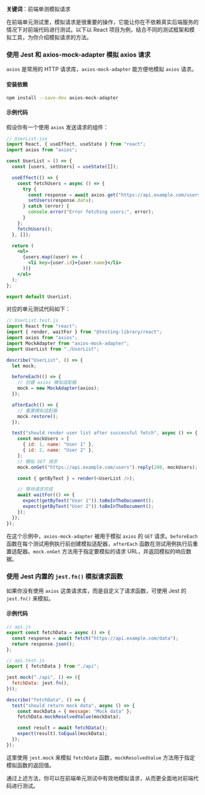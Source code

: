 **关键词**：前端单测模拟请求

在前端单元测试里，模拟请求是很重要的操作，它能让你在不依赖真实后端服务的情况下对前端代码进行测试。以下以 React 项目为例，结合不同的测试框架和模拟工具，为你介绍模拟请求的方法。

### 使用 Jest 和 axios-mock-adapter 模拟 axios 请求

`axios` 是常用的 HTTP 请求库，`axios-mock-adapter` 能方便地模拟 `axios` 请求。

#### 安装依赖

```bash
npm install --save-dev axios-mock-adapter
```

#### 示例代码

假设你有一个使用 `axios` 发送请求的组件：

```jsx
// UserList.jsx
import React, { useEffect, useState } from "react";
import axios from "axios";

const UserList = () => {
  const [users, setUsers] = useState([]);

  useEffect(() => {
    const fetchUsers = async () => {
      try {
        const response = await axios.get("https://api.example.com/users");
        setUsers(response.data);
      } catch (error) {
        console.error("Error fetching users:", error);
      }
    };
    fetchUsers();
  }, []);

  return (
    <ul>
      {users.map((user) => (
        <li key={user.id}>{user.name}</li>
      ))}
    </ul>
  );
};

export default UserList;
```

对应的单元测试代码如下：

```javascript
// UserList.test.js
import React from "react";
import { render, waitFor } from "@testing-library/react";
import axios from "axios";
import MockAdapter from "axios-mock-adapter";
import UserList from "./UserList";

describe("UserList", () => {
  let mock;

  beforeEach(() => {
    // 创建 axios 模拟适配器
    mock = new MockAdapter(axios);
  });

  afterEach(() => {
    // 重置模拟适配器
    mock.restore();
  });

  test("should render user list after successful fetch", async () => {
    const mockUsers = [
      { id: 1, name: "User 1" },
      { id: 2, name: "User 2" },
    ];
    // 模拟 GET 请求
    mock.onGet("https://api.example.com/users").reply(200, mockUsers);

    const { getByText } = render(<UserList />);

    // 等待请求完成
    await waitFor(() => {
      expect(getByText("User 1")).toBeInTheDocument();
      expect(getByText("User 2")).toBeInTheDocument();
    });
  });
});
```

在这个示例中，`axios-mock-adapter` 被用于模拟 `axios` 的 `GET` 请求。`beforeEach` 函数在每个测试用例执行前创建模拟适配器，`afterEach` 函数在测试用例执行后重置适配器。`mock.onGet` 方法用于指定要模拟的请求 URL，并返回模拟的响应数据。

### 使用 Jest 内置的 `jest.fn()` 模拟请求函数

如果你没有使用 `axios` 这类请求库，而是自定义了请求函数，可使用 Jest 的 `jest.fn()` 来模拟。

#### 示例代码

```javascript
// api.js
export const fetchData = async () => {
  const response = await fetch("https://api.example.com/data");
  return response.json();
};
```

```javascript
// api.test.js
import { fetchData } from "./api";

jest.mock("./api", () => ({
  fetchData: jest.fn(),
}));

describe("fetchData", () => {
  test("should return mock data", async () => {
    const mockData = { message: "Mock data" };
    fetchData.mockResolvedValue(mockData);

    const result = await fetchData();
    expect(result).toEqual(mockData);
  });
});
```

这里使用 `jest.mock` 来模拟 `fetchData` 函数，`mockResolvedValue` 方法用于指定模拟函数的返回值。

通过上述方法，你可以在前端单元测试中有效地模拟请求，从而更全面地对前端代码进行测试。
